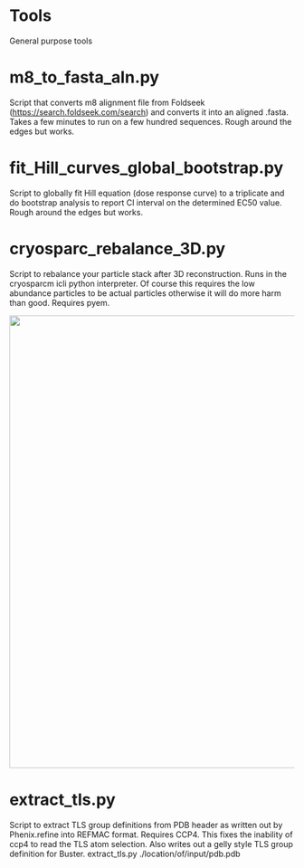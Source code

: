 # Tools
General purpose tools

# m8_to_fasta_aln.py
Script that converts m8 alignment file from Foldseek (https://search.foldseek.com/search) and converts it into an aligned .fasta. Takes a few minutes to run on a few hundred sequences. Rough around the edges but works.

# fit_Hill_curves_global_bootstrap.py
Script to globally fit Hill equation (dose response curve) to a triplicate and do bootstrap analysis to report CI interval on the determined EC50 value. Rough around the edges but works.

# cryosparc_rebalance_3D.py
Script to rebalance your particle stack after 3D reconstruction. Runs in the cryosparcm icli python interpreter. Of course this requires the low abundance particles to be actual particles otherwise it will do more harm than good. Requires pyem.

<img src="https://user-images.githubusercontent.com/106915051/236044282-c9a51190-6e0f-45ac-8299-32ef726ba4aa.png" width="800">

# extract_tls.py
Script to extract TLS group definitions from PDB header as written out by Phenix.refine into REFMAC format. Requires CCP4. This fixes the inability of ccp4 to read the TLS atom selection. Also writes out a gelly style TLS group definition for Buster.
extract_tls.py ./location/of/input/pdb.pdb
